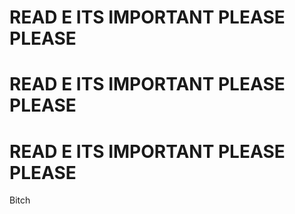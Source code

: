 # READ E ITS IMPORTANT PLEASE PLEASE
# READ E ITS IMPORTANT PLEASE PLEASE
# READ E ITS IMPORTANT PLEASE PLEASE







































Bitch
